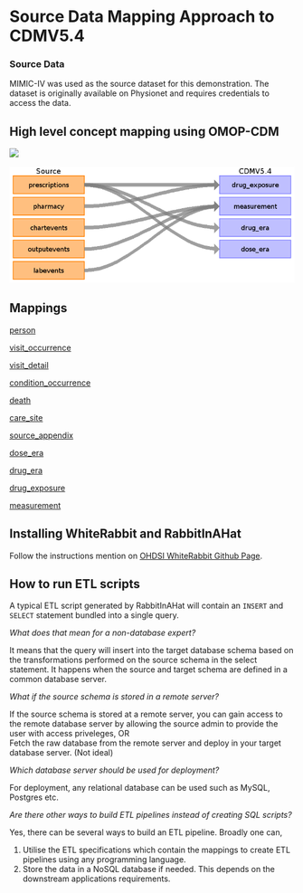 # Source Data Mapping Approach to CDMV5.4

### Source Data

MIMIC-IV was used as the source dataset for this demonstration. The dataset is originally available on Physionet and requires credentials to access the data.

## High level concept mapping using OMOP-CDM

![](whiteRabbit/specifications/md_files/image9.png)

![](whiteRabbit/specifications/md_files/image17.png)

## Mappings

[person](whiteRabbit/specifications/person.md)

[visit_occurrence](whiteRabbit/specifications/visit_occurrence.md)

[visit_detail](whiteRabbit/specifications/visit_detail.md)

[condition_occurrence](whiteRabbit/specifications/condition_occurrence.md)

[death](whiteRabbit/specifications/death.md)

[care_site](whiteRabbit/specifications/care_site.md)

[source_appendix](whiteRabbit/specifications/source_appendix2.md)

[dose_era](whiteRabbit/specifications/dose_era.md)

[drug_era](whiteRabbit/specifications/drug_era.md)

[drug_exposure](whiteRabbit/specifications/drug_exposure.md)

[measurement](whiteRabbit/specifications/measurement.md)

## Installing WhiteRabbit and RabbitInAHat

Follow the instructions mention on [OHDSI WhiteRabbit Github Page](https://github.com/OHDSI/WhiteRabbit).

## How to run ETL scripts

A typical ETL script generated by RabbitInAHat will contain an `INSERT` and `SELECT` statement bundled into a single query.

*What does that mean for a non-database expert?*

It means that the query will insert into the target database schema based on the transformations performed on the source schema in the select statement. It happens when the source and target schema are defined in a common database server.

*What if the source schema is stored in a remote server?*

If the source schema is stored at a remote server, you can gain access to the remote database server by allowing the source admin to provide the user with access priveleges, 
OR  
Fetch the raw database from the remote server and deploy in your target database server. (Not ideal)  

*Which database server should be used for deployment?*  

For deployment, any relational database can be used such as MySQL, Postgres etc.  

*Are there other ways to build ETL pipelines instead of creating SQL scripts?*  

Yes, there can be several ways to build an ETL pipeline. Broadly one can,  
1. Utilise the ETL specifications which contain the mappings to create ETL pipelines using any programming language.  
2. Store the data in a NoSQL database if needed. This depends on the downstream applications requirements.    


